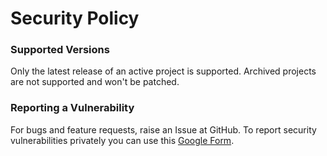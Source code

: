 # Security Policy

### Supported Versions

Only the latest release of an active project is supported. Archived projects are not supported and won't be patched.

### Reporting a Vulnerability

For bugs and feature requests, raise an Issue at GitHub. To report security vulnerabilities privately you can use this [Google Form](https://forms.gle/r2Yt47Xx9fuhkYRZA).
